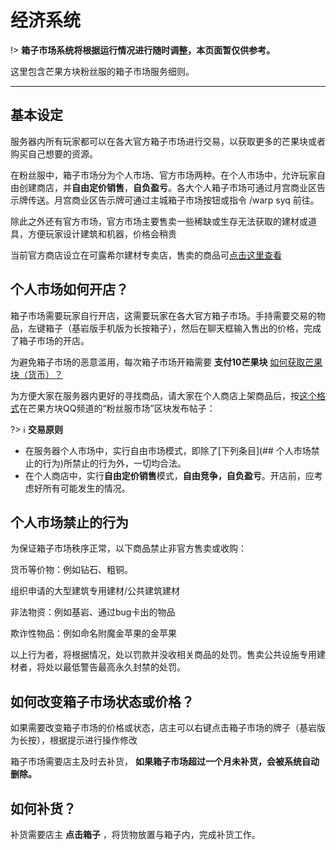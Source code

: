 # 经济系统

!> **箱子市场系统将根据运行情况进行随时调整，本页面暂仅供参考。**

这里包含芒果方块粉丝服的箱子市场服务细则。

------

## 基本设定

服务器内所有玩家都可以在各大官方箱子市场进行交易，以获取更多的芒果块或者购买自己想要的资源。

在粉丝服中，箱子市场分为个人市场、官方市场两种。在个人市场中，允许玩家自由创建商店，并**自由定价销售**，**自负盈亏**。各大个人箱子市场可通过月宫商业区告示牌传送。月宫商业区告示牌可通过主城箱子市场按钮或指令 /warp syq 前往。

除此之外还有官方市场，官方市场主要售卖一些稀缺或生存无法获取的建材或道具，方便玩家设计建筑和机器，价格会稍贵

当前官方商店设立在可露希尔建材专卖店，售卖的商品可[点击这里查看](https://docs.qq.com/doc/DZFdvZE5DTVpQYXJo)

## 个人市场如何开店？

箱子市场需要玩家自行开店，这需要玩家在各大官方箱子市场。手持需要交易的物品，左键箱子（基岩版手机版为长按箱子），然后在聊天框输入售出的价格，完成了箱子市场的开店。

为避免箱子市场的恶意滥用，每次箱子市场开箱需要 **支付10芒果块**  [如何获取芒果块（货币）？](economic.md)

为方便大家在服务器内更好的寻找商品，请大家在个人商店上架商品后，按[这个格式](https://pd.qq.com/s/2jnbvn924)在芒果方块QQ频道的“粉丝服市场”区块发布帖子：

   ?> :information_source: **交易原则**
   -  在服务器个人市场中，实行自由市场模式，即除了[下列条目](## 个人市场禁止的行为)所禁止的行为外，一切均合法。
   -  在个人商店中，实行**自由定价销售**模式，**自由竞争，自负盈亏**。开店前，应考虑好所有可能发生的情况。

## 个人市场禁止的行为

为保证箱子市场秩序正常，以下商品禁止非官方售卖或收购：

货币等价物：例如钻石、粗铜。

组织申请的大型建筑专用建材/公共建筑建材

非法物资：例如基岩、通过bug卡出的物品

欺诈性物品：例如命名附魔金苹果的金苹果

以上行为者，将根据情况，处以罚款并没收相关商品的处罚。售卖公共设施专用建材者，将处以最低警告最高永久封禁的处罚。


## 如何改变箱子市场状态或价格？

如果需要改变箱子市场的价格或状态，店主可以右键点击箱子市场的牌子（基岩版为长按），根据提示进行操作修改

箱子市场需要店主及时去补货， **如果箱子市场超过一个月未补货，会被系统自动删除。** 

## 如何补货？

补货需要店主 **点击箱子** ，将货物放置与箱子内，完成补货工作。



